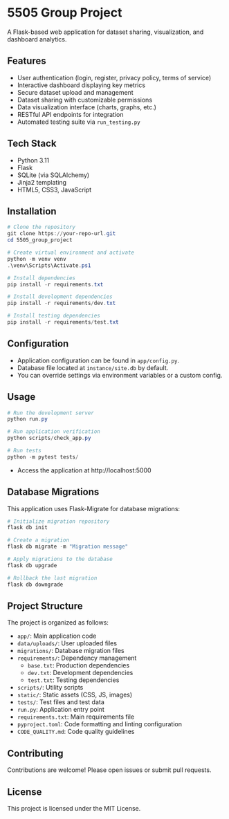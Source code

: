# 5505 Group Project

A Flask-based web application for dataset sharing, visualization, and dashboard analytics.

## Features

- User authentication (login, register, privacy policy, terms of service)
- Interactive dashboard displaying key metrics
- Secure dataset upload and management
- Dataset sharing with customizable permissions
- Data visualization interface (charts, graphs, etc.)
- RESTful API endpoints for integration
- Automated testing suite via `run_testing.py`

## Tech Stack

- Python 3.11
- Flask
- SQLite (via SQLAlchemy)
- Jinja2 templating
- HTML5, CSS3, JavaScript

## Installation

```powershell
# Clone the repository
git clone https://your-repo-url.git
cd 5505_group_project

# Create virtual environment and activate
python -m venv venv
.\venv\Scripts\Activate.ps1

# Install dependencies
pip install -r requirements.txt

# Install development dependencies
pip install -r requirements/dev.txt

# Install testing dependencies
pip install -r requirements/test.txt
```

## Configuration

- Application configuration can be found in `app/config.py`.
- Database file located at `instance/site.db` by default.
- You can override settings via environment variables or a custom config.

## Usage

```powershell
# Run the development server
python run.py

# Run application verification
python scripts/check_app.py

# Run tests
python -m pytest tests/
```

- Access the application at http://localhost:5000

## Database Migrations

This application uses Flask-Migrate for database migrations:

```powershell
# Initialize migration repository
flask db init

# Create a migration
flask db migrate -m "Migration message"

# Apply migrations to the database
flask db upgrade

# Rollback the last migration
flask db downgrade
```

## Project Structure

The project is organized as follows:

- `app/`: Main application code
- `data/uploads/`: User uploaded files
- `migrations/`: Database migration files
- `requirements/`: Dependency management
  - `base.txt`: Production dependencies
  - `dev.txt`: Development dependencies
  - `test.txt`: Testing dependencies
- `scripts/`: Utility scripts
- `static/`: Static assets (CSS, JS, images)
- `tests/`: Test files and test data
- `run.py`: Application entry point
- `requirements.txt`: Main requirements file
- `pyproject.toml`: Code formatting and linting configuration
- `CODE_QUALITY.md`: Code quality guidelines

## Contributing

Contributions are welcome! Please open issues or submit pull requests.

## License

This project is licensed under the MIT License.
